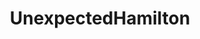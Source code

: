 ---
title: UnexpectedHamilton
crosslinks:
- AskReddit
- StarWars
- nosleep
- expectedhamilton
- Overwatch
- Fantasy
- GetMotivated
- Hamilton
- EnoughTrumpSpam
- shittyreactiongifs
- CitySkylines
- QuotesPorn
- BlackPeopleTwitter
- oneshotpodcast
- autotldr
- nevertellmetheodds
- Jokes
- unexpectedoverwatch
- ChargeYourPhone
- pics
---